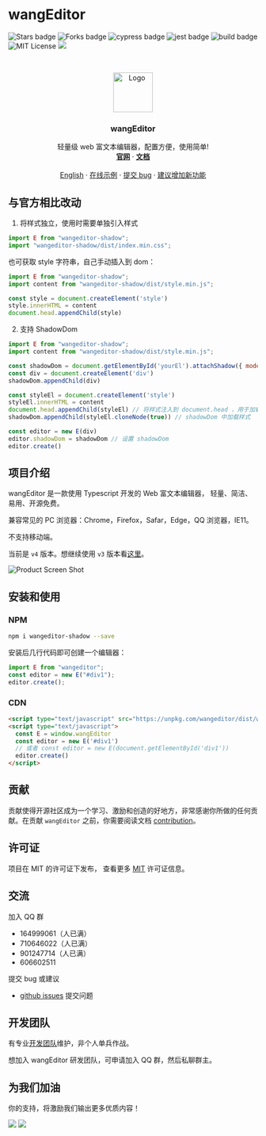 # wangEditor

<!-- Badge -->
![Stars badge](https://img.shields.io/badge/stars-11.2-green)
![Forks badge](https://img.shields.io/badge/forks-2.5k-brightgreen)
![cypress badge](https://img.shields.io/badge/E2E-Cypress-brightgreen)
![jest badge](https://img.shields.io/badge/unit%20test-jest-yellowgreen)
![build badge](https://github.com/wangeditor-team/wangEditor/workflows/build/badge.svg)
![MIT License](https://img.shields.io/badge/License-MIT-blue)
[![](https://data.jsdelivr.com/v1/package/npm/wangeditor/badge)](https://www.jsdelivr.com/package/npm/wangeditor)

<!-- PROJECT LOGO -->
<br />
<p align="center">
  <a href="http://www.wangeditor.com/">
    <img src="./docs/imgs/logo.png" alt="Logo" width="80" height="80">
  </a>

  <h3 align="center">wangEditor</h3>

  <p align="center">
    轻量级 web 富文本编辑器，配置方便，使用简单!
    <br />
    <a href="http://www.wangeditor.com"><strong>官网</strong></a>
    ·
    <a href="http://www.wangeditor.com/doc/"><strong>文档</strong></a>
    <br />
    <br />
    <a href="./README-en.md">English</a>
    ·
    <a href="http://www.wangeditor.com/doc/#demo">在线示例</a>
    ·
    <a href="https://github.com/wangeditor-team/wangEditor/issues/new?template=bug.md">提交 bug</a>
    ·
    <a href="https://github.com/wangeditor-team/wangEditor/issues/new?template=feature.md">建议增加新功能</a>
  </p>
</p>

## 与官方相比改动
1. 将样式独立，使用时需要单独引入样式
```js
import E from "wangeditor-shadow";
import "wangeditor-shadow/dist/index.min.css";
```

也可获取 style 字符串，自己手动插入到 dom：
```js
import E from "wangeditor-shadow";
import content from "wangeditor-shadow/dist/style.min.js";

const style = document.createElement('style')
style.innerHTML = content
document.head.appendChild(style)
```

2. 支持 ShadowDom
```js
import E from "wangeditor-shadow";
import content from "wangeditor-shadow/dist/style.min.js";

const shadowDom = document.getElementById('yourEl').attachShadow({ mode: 'open' })
const div = document.createElement('div')
shadowDom.appendChild(div)

const styleEl = document.createElement('style')
styleEl.innerHTML = content
document.head.appendChild(styleEl) // 将样式注入到 document.head ，用于加载图标字体
shadowDom.appendChild(styleEl.cloneNode(true)) // shadowDom 中加载样式

const editor = new E(div)
editor.shadowDom = shadowDom // 设置 shadowDom
editor.create()
```

<!-- ABOUT THE PROJECT -->
## 项目介绍

wangEditor 是一款使用 Typescript 开发的 Web 富文本编辑器， 轻量、简洁、易用、开源免费。

兼容常见的 PC 浏览器：Chrome，Firefox，Safar，Edge，QQ 浏览器，IE11。

不支持移动端。

当前是 `v4` 版本。想继续使用 `v3` 版本看[这里](http://www.wangeditor.com/doc/pages/01-%E5%BC%80%E5%A7%8B%E4%BD%BF%E7%94%A8/08-%E4%BD%BF%E7%94%A8V3%E7%89%88%E6%9C%AC.html)。

![Product Screen Shot](./docs/imgs/demo.png)

## 安装和使用

### NPM
```bash
npm i wangeditor-shadow --save
```
安装后几行代码即可创建一个编辑器：

```js
import E from "wangeditor";
const editor = new E("#div1");
editor.create();
```
### CDN
```html
<script type="text/javascript" src="https://unpkg.com/wangeditor/dist/wangEditor.min.js"></script>
<script type="text/javascript">
  const E = window.wangEditor
  const editor = new E('#div1')
  // 或者 const editor = new E(document.getElementById('div1'))
  editor.create()
</script>
```

<!-- CONTRIBUTING -->
## 贡献

贡献使得开源社区成为一个学习、激励和创造的好地方，非常感谢你所做的任何贡献。在贡献 `wangEditor` 之前，你需要阅读文档 [contribution](./docs/contribution.md)。

<!-- LICENSE -->
## 许可证

项目在 MIT 的许可证下发布， 查看更多 [MIT](https://en.wikipedia.org/wiki/MIT_license) 许可证信息。

<!-- CONTACT -->
## 交流

加入 QQ 群
- 164999061（人已满）
- 710646022（人已满）
- 901247714（人已满）
- 606602511

提交 bug 或建议
- [github issues](https://github.com/wangeditor-team/wangeditor/issues) 提交问题

## 开发团队

有专业[开发团队](http://www.wangeditor.com/doc/#%E5%BC%80%E5%8F%91%E4%BA%BA%E5%91%98)维护，非个人单兵作战。

想加入 wangEditor 研发团队，可申请加入 QQ 群，然后私聊群主。

## 为我们加油

你的支持，将激励我们输出更多优质内容！

![](./docs/imgs/wechat-pay.jpeg)
![](./docs/imgs/ali-pay.jpeg)



